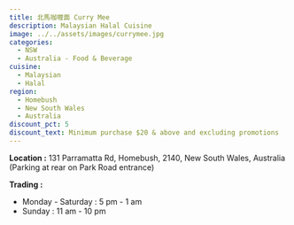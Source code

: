 ```yaml
---
title: 北馬咖喱面 Curry Mee
description: Malaysian Halal Cuisine
image: ../../assets/images/currymee.jpg
categories:
  - NSW
  - Australia - Food & Beverage
cuisine:
  - Malaysian
  - Halal
region:
  - Homebush
  - New South Wales
  - Australia
discount_pct: 5
discount_text: Minimum purchase $20 & above and excluding promotions
---
```

**Location :** 131 Parramatta Rd, Homebush, 2140, New South Wales, Australia\
(Parking at rear on Park Road entrance)

**Trading :**

* Monday - Saturday : 5 pm - 1 am
* Sunday : 11 am - 10 pm
